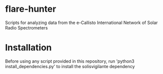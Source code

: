 # flare-hunter
Scripts for analyzing data from the e-Callisto International Network of Solar Radio Spectrometers
# Installation
Before using any script provided in this repository, run 'python3 install_dependencies.py' to
install the solisvigilante dependency
